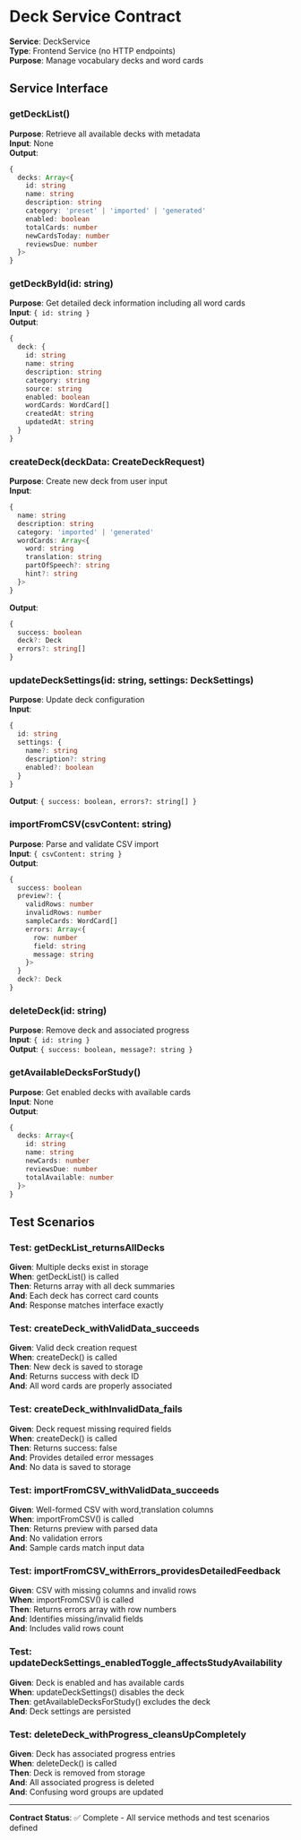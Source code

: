 # Deck Service Contract

**Service**: DeckService  
**Type**: Frontend Service (no HTTP endpoints)  
**Purpose**: Manage vocabulary decks and word cards

## Service Interface

### getDeckList()
**Purpose**: Retrieve all available decks with metadata  
**Input**: None  
**Output**: 
```typescript
{
  decks: Array<{
    id: string
    name: string
    description: string
    category: 'preset' | 'imported' | 'generated'
    enabled: boolean
    totalCards: number
    newCardsToday: number
    reviewsDue: number
  }>
}
```

### getDeckById(id: string)
**Purpose**: Get detailed deck information including all word cards  
**Input**: `{ id: string }`  
**Output**:
```typescript
{
  deck: {
    id: string
    name: string
    description: string
    category: string
    source: string
    enabled: boolean
    wordCards: WordCard[]
    createdAt: string
    updatedAt: string
  }
}
```

### createDeck(deckData: CreateDeckRequest)
**Purpose**: Create new deck from user input  
**Input**:
```typescript
{
  name: string
  description: string
  category: 'imported' | 'generated'
  wordCards: Array<{
    word: string
    translation: string
    partOfSpeech?: string
    hint?: string
  }>
}
```
**Output**:
```typescript
{
  success: boolean
  deck?: Deck
  errors?: string[]
}
```

### updateDeckSettings(id: string, settings: DeckSettings)
**Purpose**: Update deck configuration  
**Input**:
```typescript
{
  id: string
  settings: {
    name?: string
    description?: string
    enabled?: boolean
  }
}
```
**Output**: `{ success: boolean, errors?: string[] }`

### importFromCSV(csvContent: string)
**Purpose**: Parse and validate CSV import  
**Input**: `{ csvContent: string }`  
**Output**:
```typescript
{
  success: boolean
  preview?: {
    validRows: number
    invalidRows: number
    sampleCards: WordCard[]
    errors: Array<{
      row: number
      field: string
      message: string
    }>
  }
  deck?: Deck
}
```

### deleteDeck(id: string)
**Purpose**: Remove deck and associated progress  
**Input**: `{ id: string }`  
**Output**: `{ success: boolean, message?: string }`

### getAvailableDecksForStudy()
**Purpose**: Get enabled decks with available cards  
**Input**: None  
**Output**:
```typescript
{
  decks: Array<{
    id: string
    name: string
    newCards: number
    reviewsDue: number
    totalAvailable: number
  }>
}
```

## Test Scenarios

### Test: getDeckList_returnsAllDecks
**Given**: Multiple decks exist in storage  
**When**: getDeckList() is called  
**Then**: Returns array with all deck summaries  
**And**: Each deck has correct card counts  
**And**: Response matches interface exactly  

### Test: createDeck_withValidData_succeeds
**Given**: Valid deck creation request  
**When**: createDeck() is called  
**Then**: New deck is saved to storage  
**And**: Returns success with deck ID  
**And**: All word cards are properly associated  

### Test: createDeck_withInvalidData_fails
**Given**: Deck request missing required fields  
**When**: createDeck() is called  
**Then**: Returns success: false  
**And**: Provides detailed error messages  
**And**: No data is saved to storage  

### Test: importFromCSV_withValidData_succeeds
**Given**: Well-formed CSV with word,translation columns  
**When**: importFromCSV() is called  
**Then**: Returns preview with parsed data  
**And**: No validation errors  
**And**: Sample cards match input data  

### Test: importFromCSV_withErrors_providesDetailedFeedback
**Given**: CSV with missing columns and invalid rows  
**When**: importFromCSV() is called  
**Then**: Returns errors array with row numbers  
**And**: Identifies missing/invalid fields  
**And**: Includes valid rows count  

### Test: updateDeckSettings_enabledToggle_affectsStudyAvailability
**Given**: Deck is enabled and has available cards  
**When**: updateDeckSettings() disables the deck  
**Then**: getAvailableDecksForStudy() excludes the deck  
**And**: Deck settings are persisted  

### Test: deleteDeck_withProgress_cleansUpCompletely
**Given**: Deck has associated progress entries  
**When**: deleteDeck() is called  
**Then**: Deck is removed from storage  
**And**: All associated progress is deleted  
**And**: Confusing word groups are updated  

---

**Contract Status**: ✅ Complete - All service methods and test scenarios defined